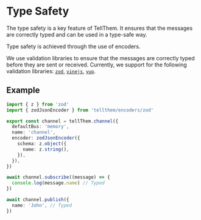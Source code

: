 # Type Safety

The type safety is a key feature of TellThem. It ensures that the messages are correctly typed and can be used in a type-safe way.

Type safety is achieved through the use of encoders.

We use validation libraries to ensure that the messages are correctly typed before they are sent or received. Currently, we support for the following validation libraries: [`zod`](https://github.com/colinhacks/zod), [`vinejs`](https://github.com/vinejs/vine), [`yup`](https://github.com/jquense/yup).

## Example

```ts
import { z } from 'zod'
import { zodJsonEncoder } from 'tellthem/encoders/zod'

export const channel = tellThem.channel({
  defaultBus: 'memory',
  name: 'channel',
  encoder: zodJsonEncoder({
    schema: z.object({
      name: z.string(),
    }),
  }),
})

await channel.subscribe((message) => {
  console.log(message.name) // Typed
})

await channel.publish({
  name: 'John', // Typed
})
```
